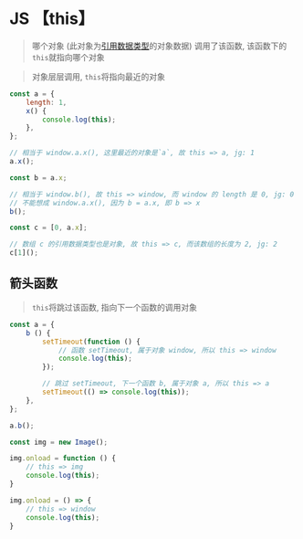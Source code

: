# JS 【this】

> 哪个对象 (此对象为[引用数据类型](./index.md#引用数据类型)的对象数据) 调用了该函数, 该函数下的`this`就指向哪个对象

> 对象层层调用, `this`将指向最近的对象

```js
const a = {
	length: 1,
	x() {
		console.log(this);
	},
};

// 相当于 window.a.x(), 这里最近的对象是`a`, 故 this => a, jg: 1
a.x();

const b = a.x;

// 相当于 window.b(), 故 this => window, 而 window 的 length 是 0, jg: 0
// 不能想成 window.a.x(), 因为 b = a.x, 即 b => x
b();

const c = [0, a.x];

// 数组 c 的引用数据类型也是对象, 故 this => c, 而该数组的长度为 2, jg: 2
c[1]();
```

## 箭头函数

> `this`将跳过该函数, 指向下一个函数的调用对象

```js
const a = {
	b () {
		setTimeout(function () {
			// 函数 setTimeout, 属于对象 window, 所以 this => window
			console.log(this);
		});

		// 跳过 setTimeout, 下一个函数 b, 属于对象 a, 所以 this => a
		setTimeout(() => console.log(this));
	},
};

a.b();
```

```js
const img = new Image();

img.onload = function () {
	// this => img
	console.log(this);
}

img.onload = () => {
	// this => window
	console.log(this);
}
```
